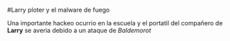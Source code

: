 #Larry ploter y el malware de fuego


Una importante hackeo ocurrio en la escuela y el portatil del compañero de **Larry** se averia debido a un ataque de *Baldemorot*
